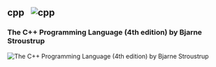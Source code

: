 ## cpp &nbsp;&nbsp;![cpp](https://progressbar-guibranco.vercel.app/0/?title=0/1)
### The C++ Programming Language (4th edition) by Bjarne Stroustrup
![The C++ Programming Language (4th edition) by Bjarne Stroustrup](https://progressbar-guibranco.vercel.app/0/?title=0/1)
